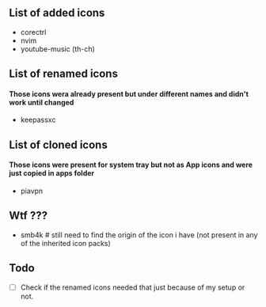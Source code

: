 ## List of added icons

- corectrl  
- nvim  
- youtube-music (th-ch)  


## List of renamed icons
#### Those icons wera already present but under different names and didn't work until changed

- keepassxc  

## List of cloned icons
#### Those icons were present for system tray but not as App icons and were just copied in apps folder 

- piavpn  

## Wtf ???

- smb4k # still need to find the origin of the icon i have (not present in any of the inherited icon packs)


## Todo

- [ ] Check if the renamed icons needed that just because of my setup or not.

